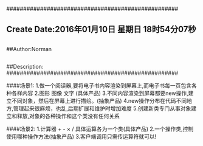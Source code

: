###################################################
## Create Date:2016年01月10日 星期日 18时54分07秒
##
##Author:Norman
##
##Description: 
###################################################

####场景1:
    1.做一个阅读器,要将电子书内容渲染到屏幕上,而电子书每一页包含各种各样内容
    2.图形  图像    文字  (具体产品)
    3.不同内容渲染到屏幕都要new操作,建立不同对象，然后在屏幕上进行描绘。(抽象产品)
    4.new操作分布在代码不同地方,管理起来很麻烦，也乱,后期扩展和维护时增加难度
    5.创建新类专门从事对象建立和释放,对象的各种操作和这个类没有任何关系

####场景2:
    1.计算器 + - × / 具体运算各为一个类(具体产品)
    2.一个操作类,控制使用哪种操作方法(抽象产品)
    3.客户端调用只需传运算符就可以!
